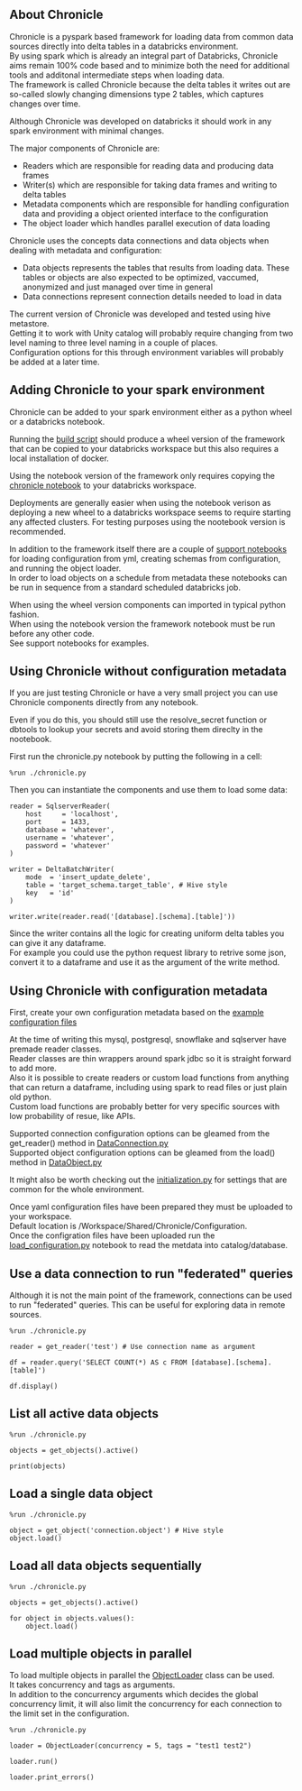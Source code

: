 ## About Chronicle

Chronicle is a pyspark based framework for loading data from common data sources directly into delta tables in a databricks environment.  
By using spark which is already an integral part of Databricks, Chronicle aims remain 100% code based and to minimize both the need for additional tools and additonal intermediate steps when loading data.  
The framework is called Chronicle because the delta tables it writes out are so-called slowly changing dimensions type 2 tables, which captures changes over time.  

Although Chronicle was developed on databricks it should work in any spark environment with minimal changes.  

The major components of Chronicle are:
- Readers which are responsible for reading data and producing data frames
- Writer(s) which are responsible for taking data frames and writing to delta tables
- Metadata components which are responsible for handling configuration data and providing a object oriented interface to the configuration
- The object loader which handles parallel execution of data loading

Chronicle uses the concepts data connections and data objects when dealing with metadata and configuration:
- Data objects represents the tables that results from loading data. These tables or objects are also expected to be optimized, vaccumed, anonymized and just managed over time in general
- Data connections represent connection details needed to load in data

The current version of Chronicle was developed and tested using hive metastore.  
Getting it to work with Unity catalog will probably require changing from two level naming to three level naming in a couple of places.  
Configuration options for this through environment variables will probably be added at a later time.  


## Adding Chronicle to your spark environment

Chronicle can be added to your spark environment either as a python wheel or a databricks notebook.

Running the [build script](build/build.sh) should produce a wheel version of the framework that can be copied to your databricks workspace but this also requires a local installation of docker.  

Using the notebook version of the framework only requires copying the [chronicle notebook](library/chronicle.py) to your databricks workspace.  

Deployments are generally easier when using the notebook verison as deploying a new wheel to a databricks workspace seems to require starting any affected clusters.
For testing purposes using the nootebook version is recommended.  


In addition to the framework itself there are a couple of [support notebooks](library/) for loading configuration from yml, creating schemas from configuration, and running the object loader.  
In order to load objects on a schedule from metadata these notebooks can be run in sequence from a standard scheduled databricks job.  

When using the wheel version components can imported in typical python fashion.  
When using the notebook version the framework notebook must be run before any other code.  
See support notebooks for examples.


## Using Chronicle without configuration metadata

If you are just testing Chronicle or have a very small project you can use Chronicle components directly from any notebook.  

Even if you do this, you should still use the resolve_secret function or dbtools to lookup your secrets and avoid storing them direclty in the nootebook.  

First run the chronicle.py notebook by putting the following in a cell:    

```
%run ./chronicle.py
```

Then you can instantiate the components and use them to load some data:  

```
reader = SqlserverReader(
    host     = 'localhost',
    port     = 1433,
    database = 'whatever',
    username = 'whatever',
    password = 'whatever'
)

writer = DeltaBatchWriter(
    mode  = 'insert_update_delete',
    table = 'target_schema.target_table', # Hive style
    key   = 'id'
)

writer.write(reader.read('[database].[schema].[table]'))
```

Since the writer contains all the logic for creating uniform delta tables you can give it any dataframe.  
For example you could use the python request library to retrive some json, convert it to a dataframe and use it as the argument of the write method.  


## Using Chronicle with configuration metadata

First, create your own configuration metadata based on the [example configuration files](configuration/)

At the time of writing this mysql, postgresql, snowflake and sqlserver have premade reader classes.  
Reader classes are thin wrappers around spark jdbc so it is straight forward to add more.  
Also it is possible to create readers or custom load functions from anything that can return a dataframe, including using spark to read files or just plain old python.  
Custom load functions are probably better for very specific sources with low probability of resue, like APIs.  

Supported connection configuration options can be gleamed from the get_reader() method in [DataConnection.py](source/40-DataConnection.py)  
Supported object configuration options can be gleamed from the load() method in [DataObject.py](source/42-DataObject.py)  

It might also be worth checking out the [initialization.py](source/00-initialization.py) for settings that are common for the whole environment.  

Once yaml configuration files have been prepared they must be uploaded to your workspace.  
Default location is /Workspace/Shared/Chronicle/Configuration.  
Once the configration files have been uploaded run the [load_configuration.py](library/load_configuration_nb.py) notebook to read the metdata into catalog/database.  

## Use a data connection to run "federated" queries

Although it is not the main point of the framework, connections can be used to run "federated" queries.
This can be useful for exploring data in remote sources.

```
%run ./chronicle.py
```

```
reader = get_reader('test') # Use connection name as argument

df = reader.query('SELECT COUNT(*) AS c FROM [database].[schema].[table]')

df.display()
```

## List all active data objects

```
%run ./chronicle.py
```

```
objects = get_objects().active()

print(objects)
```

## Load a single data object

```
%run ./chronicle.py
```

```
object = get_object('connection.object') # Hive style
object.load()
```

## Load all data objects sequentially

```
%run ./chronicle.py
```

```
objects = get_objects().active()

for object in objects.values():
    object.load()
```

## Load multiple objects in parallel

To load multiple objects in parallel the [ObjectLoader](source/50-ObjectLoader.py) class can be used.  
It takes concurrency and tags as arguments.  
In addition to the concurrency arguments which decides the global concurrency limit, it will also limit the concurrency for each connection to the limit set in the configuration.  

```
%run ./chronicle.py
```

```
loader = ObjectLoader(concurrency = 5, tags = "test1 test2")

loader.run()

loader.print_errors()
```
